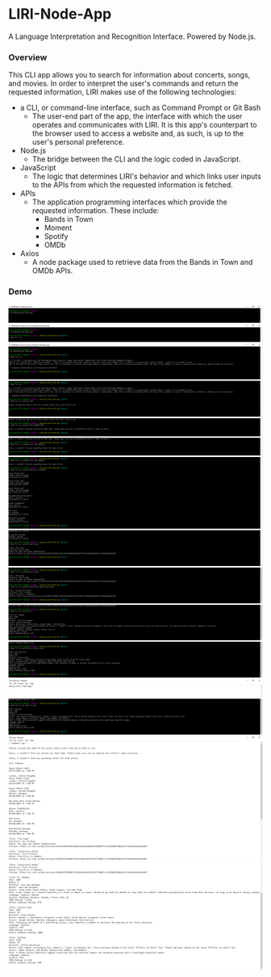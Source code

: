 # LIRI-Node-App
A Language Interpretation and Recognition Interface. Powered by Node.js.

### Overview

This CLI app allows you to search for information about concerts, songs, and movies. In order to interpret the user's commands and return the requested information, LIRI makes use of the following technologies:

* a CLI, or command-line interface, such as Command Prompt or Git Bash
    - The user-end part of the app, the interface with which the user operates and communicates with LIRI. It is this app's counterpart to the browser used to access a website and, as such, is up to the user's personal preference.
* Node.js
    - The bridge between the CLI and the logic coded in JavaScript.
* JavaScript
    - The logic that determines LIRI's behavior and which links user inputs to the APIs from which the requested information is fetched.
* APIs
    - The application programming interfaces which provide the requested information. These include:
        * Bands in Town
        * Moment
        * Spotify
        * OMDb
* Axios
    - A node package used to retrieve data from the Bands in Town and OMDb APIs.

### Demo

![alt text](demo/01.png)
![alt text](demo/02.png)
![alt text](demo/03.png)
![alt text](demo/04.png)
![alt text](demo/05.png)
![alt text](demo/06.png)
![alt text](demo/07.png)
![alt text](demo/08.png)
![alt text](demo/09.png)
![alt text](demo/10.png)
![alt text](demo/11.png)
![alt text](demo/12.png)
![alt text](demo/13.png)
![alt text](demo/14.png)
![alt text](demo/15.png)
